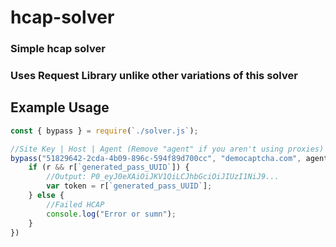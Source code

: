 # hcap-solver
### Simple hcap solver
### Uses Request Library unlike other variations of this solver
## Example Usage

```js
const { bypass } = require(`./solver.js`);

//Site Key | Host | Agent (Remove "agent" if you aren't using proxies)
bypass("51829642-2cda-4b09-896c-594f89d700cc", "democaptcha.com", agent).then(r => {
    if (r && r[`generated_pass_UUID`]) {
        //Output: P0_eyJ0eXAiOiJKV1QiLCJhbGciOiJIUzI1NiJ9...
        var token = r[`generated_pass_UUID`];
    } else {
        //Failed HCAP
        console.log("Error or sumn");
    }
})
``` 
